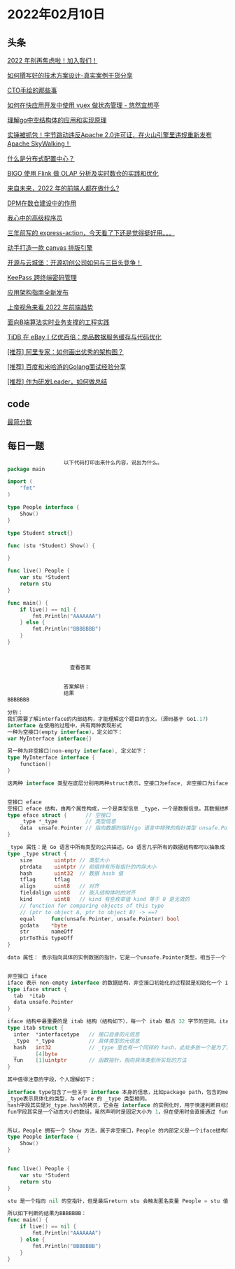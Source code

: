 # 2022年02月10日
## 头条
[2022 年别再焦虑啦！加入我们！](https://toutiao.io/k/obimloc)

[如何撰写好的技术方案设计-真实案例干货分享](https://toutiao.io/k/0f5fv4t)

[CTO手绘的那些事](https://toutiao.io/k/uoyap1i)

[如何在快应用开发中使用 vuex 做状态管理 - 悠然宜想亭](https://toutiao.io/k/80h0rp2)

[理解go中空结构体的应用和实现原理](https://toutiao.io/k/filze2x)

[实锤被抓包！字节跳动违反Apache 2.0许可证，在火山引擎里违规重新发布Apache SkyWalking！](https://toutiao.io/k/gqk90p3)

[什么是分布式配置中心？](https://toutiao.io/k/q4j71uk)

[BIGO 使用 Flink 做 OLAP 分析及实时数仓的实践和优化](https://toutiao.io/k/1qqcy1y)

[来自未来，2022 年的前端人都在做什么?](https://toutiao.io/k/pv81l86)

[DPM在数仓建设中的作用](https://toutiao.io/k/v9ufbbj)

[我心中的高级程序员](https://toutiao.io/k/79oinns)

[三年前写的 express-action，今天看了下还是觉得挺好用。。。](https://toutiao.io/k/7076pzd)

[动手打造一款 canvas 排版引擎](https://toutiao.io/k/zizo8yy)

[开源与云城堡：开源初创公司如何与三巨头竞争！](https://toutiao.io/k/4gdphhl)

[KeePass 跨终端密码管理](https://toutiao.io/k/84eswdg)

[应用架构指南全新发布](https://toutiao.io/k/lmy3ob3)

[上帝视角来看 2022 年前端趋势](https://toutiao.io/k/s9zf3yw)

[面向B端算法实时业务支撑的工程实践](https://toutiao.io/k/fqvac2i)

[TiDB 在 eBay丨亿优百倍：商品数据服务缓存与代码优化](https://toutiao.io/k/8crgvt6)

[[推荐] 阿里专家：如何画出优秀的架构图？](https://toutiao.io/k/92sk26n)

[[推荐] 百度和米哈游的Golang面试经验分享](https://toutiao.io/k/q0sox0k)

[[推荐] 作为研发Leader，如何做总结](https://toutiao.io/k/1g7flto)



## code
[最简分数](https://leetcode-cn.com/problems/simplified-fractions)



## 每日一题
```go
                  以下代码打印出来什么内容，说出为什么。
package main

import (
	"fmt"
)

type People interface {
	Show()
}

type Student struct{}

func (stu *Student) Show() {

}

func live() People {
	var stu *Student
	return stu
}

func main() {
	if live() == nil {
		fmt.Println("AAAAAAA")
	} else {
		fmt.Println("BBBBBBB")
	}
}


                  
                    查看答案
                  
                
                  答案解析：
                  结果
BBBBBBB

分析：
我们需要了解interface的内部结构，才能理解这个题目的含义。（源码基于 Go1.17）
interface 在使用的过程中，共有两种表现形式
一种为空接口(empty interface)，定义如下：
var MyInterface interface{}

另一种为非空接口(non-empty interface), 定义如下：
type MyInterface interface {
	function()
}

这两种 interface 类型在底层分别用两种struct表示，空接口为eface, 非空接口为iface。


空接口 eface
空接口 eface 结构，由两个属性构成，一个是类型信息 _type，一个是数据信息。其数据结构声明如下：
type eface struct {      // 空接口
    _type *_type         // 类型信息
    data  unsafe.Pointer // 指向数据的指针(go 语言中特殊的指针类型 unsafe.Pointer 类似于 c 语言中的void*)
}

_type 属性：是 Go 语言中所有类型的公共描述，Go 语言几乎所有的数据结构都可以抽象成 _type，是所有类型的公共描述，_type 负责决定 data 应该如何解释和操作， _type 的结构如下：
type _type struct {
	size       uintptr // 类型大小
	ptrdata    uintptr // 前缀持有所有指针的内存大小
	hash       uint32  // 数据 hash 值
	tflag      tflag
	align      uint8   // 对齐
	fieldalign uint8   // 嵌入结构体时的对齐
	kind       uint8   // kind 有些枚举值 kind 等于 0 是无效的
	// function for comparing objects of this type
	// (ptr to object A, ptr to object B) -> ==?
	equal     func(unsafe.Pointer, unsafe.Pointer) bool
	gcdata    *byte
	str       nameOff
	ptrToThis typeOff
}

data 属性： 表示指向具体的实例数据的指针，它是一个unsafe.Pointer类型，相当于一个 C 的万能指针void*。


非空接口 iface
iface 表示 non-empty interface 的数据结构，非空接口初始化的过程就是初始化一个 iface 类型的结构，其中data的作用与 eface 的相同，这里不再多加描述。
type iface struct {
  tab  *itab
  data unsafe.Pointer
}

iface 结构中最重要的是 itab 结构（结构如下），每一个 itab 都占 32 字节的空间。itab 可以理解为pair<interface type, concrete type> 。itab 里面包含了 interface 的一些关键信息，比如 method 的具体实现。
type itab struct {
  inter  *interfacetype   // 接口自身的元信息
  _type  *_type           // 具体类型的元信息
  hash   int32            // _type 里也有一个同样的 hash，此处多放一个是为了方便运行接口断言
  _      [4]byte
  fun    [1]uintptr       // 函数指针，指向具体类型所实现的方法
}

其中值得注意的字段，个人理解如下：

interface type包含了一些关于 interface 本身的信息，比如package path，包含的method。这里的interfacetype 是定义 interface 的一种抽象表示。
_type表示具体化的类型，与 eface 的 _type 类型相同。
hash字段其实是对_type.hash的拷贝，它会在 interface 的实例化时，用于快速判断目标类型和接口中的类型是否一致。另，Go 的 interface 的 Duck-typing 机制也是依赖这个字段来实现。
fun字段其实是一个动态大小的数组，虽然声明时是固定大小为 1，但在使用时会直接通过 fun 指针获取其中的数据，并且不会检查数组的边界，所以该数组中保存的元素数量是不确定的。


所以，People 拥有一个 Show 方法，属于非空接口，People 的内部定义是一个iface结构体
type People interface {
    Show()  
}


func live() People {
    var stu *Student
    return stu      
}

stu 是一个指向 nil 的空指针，但是最后return stu 会触发匿名变量 People = stu 值拷贝动作，所以最后live()放回给上层的是一个People insterface{}类型，也就是一个iface struct{}类型。 stu 为 nil，只是iface中的 data 为 nil 而已。 但是iface struct{}本身并不为 nil.

所以如下判断的结果为BBBBBBB：
func main() {   
    if live() == nil {  
        fmt.Println("AAAAAAA")      
    } else {
        fmt.Println("BBBBBBB")
    }
}


                
```

